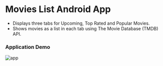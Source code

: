 # Movies List Android App

- Displays three tabs for Upcoming, Top Rated and Popular Movies.
- Shows movies as a list in each tab using The Movie Database (TMDB) API.

### Application Demo
![app](Android-Emulator_Pixel_3a_API_30_x86_5554_2021-01-17_16-14-31.gif)
